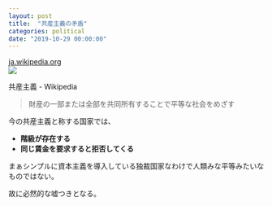 ```yaml
---
layout: post
title:  "共産主義の矛盾"
categories: political
date: "2019-10-29 00:00:00"
---
```



<div class="card">
  <a href="https://ja.wikipedia.org/wiki/%E5%85%B1%E7%94%A3%E4%B8%BB%E7%BE%A9"></a>
  <div class="card__header">
    <a href="https://ja.wikipedia.org/wiki/%E5%85%B1%E7%94%A3%E4%B8%BB%E7%BE%A9">ja.wikipedia.org</a>
  </div>
  <div class="card__image">
    <img src="https://upload.wikimedia.org/wikipedia/commons/thumb/3/34/Red_star.svg/1200px-Red_star.svg.png">
  </div>
  <div class="card__title">
    <p>共産主義 - Wikipedia</p>
  </div>
  <div class="card__description">
    <p></p>
  </div>
</div>


> 財産の一部または全部を共同所有することで平等な社会をめざす

今の共産主義と称する国家では、

- **階級が存在する**
- **同じ賃金を要求すると拒否してくる**

まぁシンプルに資本主義を導入している独裁国家なわけで人類みな平等みたいなものではない。

故に必然的な嘘つきとなる。
